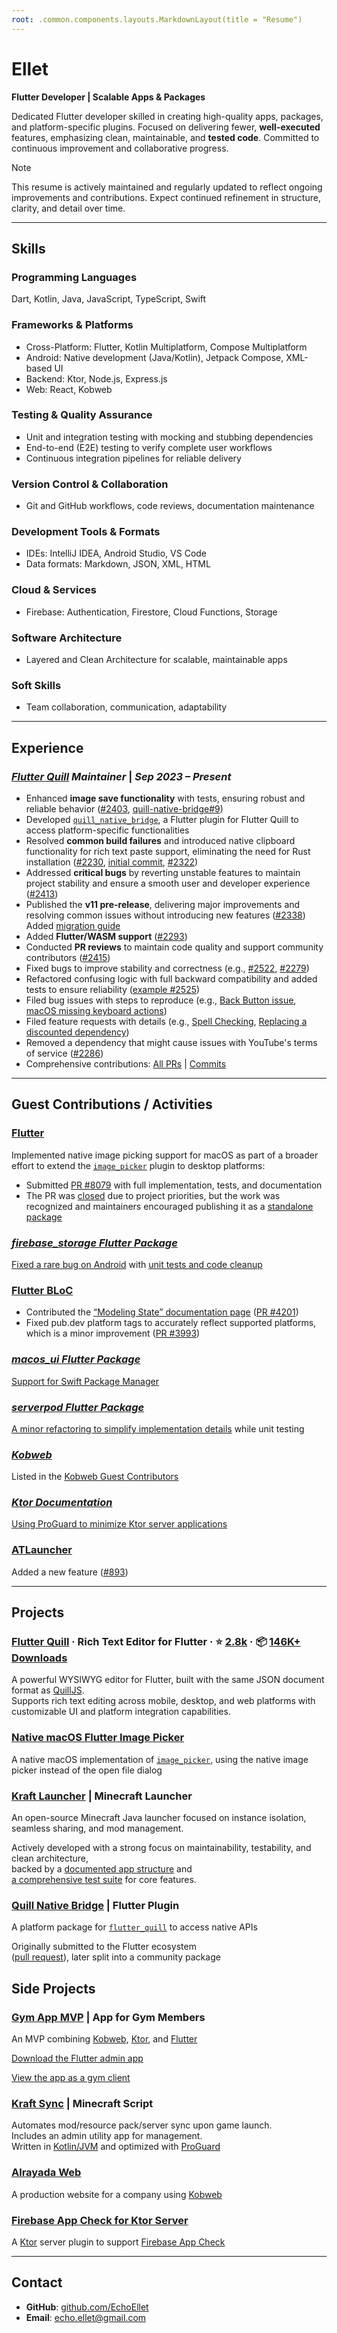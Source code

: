 ```yaml
---
root: .common.components.layouts.MarkdownLayout(title = "Resume")
---
```


[//]: # (TODO: Prepare the resume)

# **Ellet**

**Flutter Developer | Scalable Apps & Packages**

Dedicated Flutter developer skilled in creating high-quality apps, packages, and platform-specific plugins.
Focused on delivering fewer, **well-executed** features, emphasizing clean, maintainable, and **tested code**.
Committed to continuous improvement and collaborative progress.

> [!NOTE]
> This resume is actively maintained and regularly updated to reflect ongoing improvements and contributions.
Expect continued refinement in structure, clarity, and detail over time.

---

## Skills

### Programming Languages

Dart, Kotlin, Java, JavaScript, TypeScript, Swift

### Frameworks & Platforms

- Cross-Platform: Flutter, Kotlin Multiplatform, Compose Multiplatform
- Android: Native development (Java/Kotlin), Jetpack Compose, XML-based UI
- Backend: Ktor, Node.js, Express.js
- Web: React, Kobweb

### Testing & Quality Assurance

- Unit and integration testing with mocking and stubbing dependencies
- End-to-end (E2E) testing to verify complete user workflows
- Continuous integration pipelines for reliable delivery

### Version Control & Collaboration

- Git and GitHub workflows, code reviews, documentation maintenance

### Development Tools & Formats

- IDEs: IntelliJ IDEA, Android Studio, VS Code
- Data formats: Markdown, JSON, XML, HTML

### Cloud & Services

- Firebase: Authentication, Firestore, Cloud Functions, Storage

### Software Architecture

- Layered and Clean Architecture for scalable, maintainable apps

### Soft Skills

- Team collaboration, communication, adaptability

---

## **Experience**

### *[Flutter Quill](https://github.com/singerdmx/flutter-quill) Maintainer* | *Sep 2023 – Present*

- Enhanced **image save functionality** with tests, ensuring robust and reliable
  behavior ([#2403](https://github.com/singerdmx/flutter-quill/pull/2403), [quill-native-bridge#9](https://github.com/FlutterQuill/quill-native-bridge/pull/9))
- Developed [`quill_native_bridge`](https://pub.dev/packages/quill_native_bridge), a Flutter plugin for Flutter Quill to
  access platform-specific functionalities
- Resolved **common build failures** and introduced native clipboard functionality for rich text paste support,
  eliminating the need for Rust
  installation ([#2230](https://github.com/singerdmx/flutter-quill/pull/2230), [initial commit](https://github.com/FlutterQuill/quill-native-bridge/commit/3165de2b4e2c43b32cdf425c3b12ed62545ad030), [#2322](https://github.com/singerdmx/flutter-quill/pull/2322))
- Addressed **critical bugs** by reverting unstable features to maintain project stability and ensure a smooth user and
  developer experience ([#2413](https://github.com/singerdmx/flutter-quill/pull/2413))
- Published the **v11 pre-release**, delivering major improvements and resolving common issues without introducing new
  features ([#2338](https://github.com/singerdmx/flutter-quill/pull/2338))  
  Added [migration guide](https://github.com/singerdmx/flutter-quill/blob/master/doc/migration/10_to_11.md)
- Added **Flutter/WASM support** ([#2293](https://github.com/singerdmx/flutter-quill/pull/2293))
- Conducted **PR reviews** to maintain code quality and support community
  contributors ([#2415](https://github.com/singerdmx/flutter-quill/pull/2415))
- Fixed bugs to improve stability and correctness (e.g., [#2522](https://github.com/singerdmx/flutter-quill/pull/2522), [#2279](https://github.com/singerdmx/flutter-quill/pull/2279))
- Refactored confusing logic with full backward compatibility and added tests to ensure reliability ([example #2525](https://github.com/singerdmx/flutter-quill/pull/2525))
- Filed bug issues with steps to reproduce (e.g., [Back Button issue](https://github.com/singerdmx/flutter-quill/issues/2527), [macOS missing keyboard actions](https://github.com/singerdmx/flutter-quill/issues/2288))
- Filed feature requests with details (e.g., [Spell Checking](https://github.com/singerdmx/flutter-quill/issues/2246), [Replacing a discounted dependency](https://github.com/singerdmx/flutter-quill/issues/2290))
- Removed a dependency that might cause issues with YouTube's terms of service ([#2286](https://github.com/singerdmx/flutter-quill/pull/2286))
- Comprehensive
  contributions: [All PRs](https://github.com/singerdmx/flutter-quill/pulls?q=is%3Apr+author%3AEchoEllet) | [Commits](https://github.com/singerdmx/flutter-quill/commits/master/?author=EchoEllet)

---

## **Guest Contributions / Activities**

### **[Flutter](https://github.com/flutter/packages)**

Implemented native image picking support for macOS as part of a broader effort to
extend the [`image_picker`](http://pub.dev/packages/image_picker) plugin to desktop platforms:

- Submitted [PR #8079](https://github.com/flutter/packages/pull/8079) with full implementation, tests, and
  documentation
- The PR was [closed](https://github.com/flutter/packages/pull/8079#issuecomment-2578911082) due to project priorities,
  but the work was recognized and maintainers encouraged publishing it as
  a [standalone package](https://pub.dev/packages/native_image_picker_macos)

### *[firebase_storage Flutter Package](https://pub.dev/packages/firebase_storage)*

[Fixed a rare bug on Android](https://github.com/firebase/flutterfire/pull/12047) with
[unit tests and code cleanup](https://github.com/firebase/flutterfire/pull/17484)

### **[Flutter BLoC](https://bloclibrary.dev/)**

- Contributed the [“Modeling State” documentation page](https://bloclibrary.dev/modeling-state/) ([PR #4201](https://github.com/felangel/bloc/pull/4201))
- Fixed pub.dev platform tags to accurately reflect supported platforms, which is a minor improvement ([PR #3993](https://github.com/felangel/bloc/pull/3993))

### *[macos_ui Flutter Package](https://pub.dev/packages/macos_ui)*

[Support for Swift Package Manager](https://github.com/macosui/macos_window_utils.dart/pull/66)

### *[serverpod Flutter Package](https://pub.dev/packages/serverpod_flutter)*

[A minor refactoring to simplify implementation details](https://github.com/serverpod/serverpod/pull/3439/files) while
unit testing

### *[Kobweb](https://github.com/varabyte/kobweb)*

Listed in the [Kobweb Guest Contributors](https://kobweb.varabyte.com/docs/community/contributors#guest-contributors)

### *[Ktor Documentation](https://github.com/ktorio/ktor-documentation)*

[Using ProGuard to minimize Ktor server applications](https://github.com/ktorio/ktor-documentation/pull/481/files)

### **[ATLauncher](https://github.com/ATLauncher/ATLauncher)**

Added a new feature ([#893](https://github.com/ATLauncher/ATLauncher/pull/893))

---

## **Projects**

### **[Flutter Quill](https://github.com/singerdmx/flutter-quill/)** · Rich Text Editor for Flutter · ⭐ [2.8k](https://github.com/singerdmx/flutter-quill) · 📦 [146K+ Downloads](https://pub.dev/packages/flutter_quill)

A powerful WYSIWYG editor for Flutter, built with the same JSON document format as [QuillJS](https://quilljs.com/).  
Supports rich text editing across mobile, desktop, and web platforms with customizable UI and platform integration capabilities.

### **[Native macOS Flutter Image Picker](https://github.com/CompileKernel/native-image-picker-macos)**

A native macOS implementation of [`image_picker`](https://pub.dev/packages/image_picker), using the native image picker
instead of the open file dialog

### **[Kraft Launcher](https://github.com/KraftLauncher/kraft-launcher)** | Minecraft Launcher

An open-source Minecraft Java launcher focused on instance isolation, seamless sharing, and mod management.

Actively developed with a strong focus on maintainability, testability, and clean architecture,  
backed by a [documented app structure](https://github.com/KraftLauncher/kraft-launcher/blob/main/docs/ARCHITECTURE.md) and  
[a comprehensive test suite](https://github.com/KraftLauncher/kraft-launcher/tree/main/test/account/logic) for core features.

### **[Quill Native Bridge](https://pub.dev/packages/quill_native_bridge)** | Flutter Plugin

A platform package for [`flutter_quill`](https://pub.dev/packages/flutter_quill) to access native APIs

Originally submitted to the Flutter ecosystem  
([pull request](https://github.com/flutter/packages/pull/8079)), later split into a community package

## **Side Projects**

### **[Gym App MVP](https://github.com/EchoEllet/gym-app-prototype)** | App for Gym Members

An MVP combining [Kobweb](https://github.com/varabyte/kobweb), [Ktor](https://ktor.io/),
and [Flutter](https://flutter.dev/)

[Download the Flutter admin app](https://drive.google.com/file/d/1SntZE2yHYe4HgFEWOmR1h-wwg33FATd4/view?usp=sharing)

[View the app as a gym client](https://freshkernel.dev/login?userId=67fc361c40388d1ee512fdff&loginToken=SzkZ1VLkZwbvBIOcYuSEGNHwVGjV1VjPhYODIwETik8)

### **[Kraft Sync](https://github.com/FreshKernel/kraft-sync/)** | Minecraft Script

Automates mod/resource pack/server sync upon game launch.  
Includes an admin utility app for management.  
Written in [Kotlin/JVM](https://kotlinlang.org/docs/jvm-get-started.html) and optimized
with [ProGuard](https://github.com/Guardsquare/proguard)

### **[Alrayada Web](https://github.com/FreshKernel/alrayada-web)**

A production website for a company using [Kobweb](https://github.com/varabyte/kobweb)

### **[Firebase App Check for Ktor Server](https://github.com/FreshKernel/ktor-server-firebase-app-check)**

A [Ktor](https://ktor.io/) server plugin to support [Firebase App Check](https://firebase.google.com/docs/app-check)

---

## **Contact**

- **GitHub**: [github.com/EchoEllet](https://github.com/EchoEllet)
- **Email**: [echo.ellet@gmail.com](mailto:echo.ellet@gmail.com)
